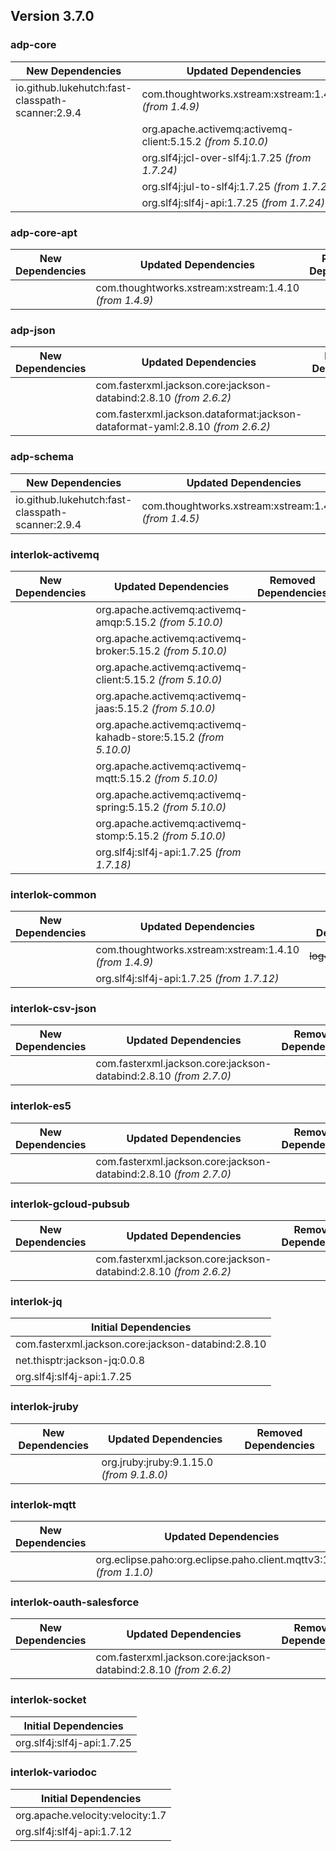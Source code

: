## Version 3.7.0 ##

### adp-core ###
| New Dependencies | Updated Dependencies | Removed Dependencies |
| -------- | -------- | -------- |
| io.github.lukehutch:fast-classpath-scanner:2.9.4 | com.thoughtworks.xstream:xstream:1.4.10 *(from 1.4.9)* | ~~org.reflections:reflections:0.9.11~~ |
|  | org.apache.activemq:activemq-client:5.15.2 *(from 5.10.0)* |  |
|  | org.slf4j:jcl-over-slf4j:1.7.25 *(from 1.7.24)* |  |
|  | org.slf4j:jul-to-slf4j:1.7.25 *(from 1.7.24)* |  |
|  | org.slf4j:slf4j-api:1.7.25 *(from 1.7.24)* |  |

### adp-core-apt ###
| New Dependencies | Updated Dependencies | Removed Dependencies |
| -------- | -------- | -------- |
|  | com.thoughtworks.xstream:xstream:1.4.10 *(from 1.4.9)* |  |

### adp-json ###
| New Dependencies | Updated Dependencies | Removed Dependencies |
| -------- | -------- | -------- |
|  | com.fasterxml.jackson.core:jackson-databind:2.8.10 *(from 2.6.2)* |  |
|  | com.fasterxml.jackson.dataformat:jackson-dataformat-yaml:2.8.10 *(from 2.6.2)* |  |

### adp-schema ###
| New Dependencies | Updated Dependencies | Removed Dependencies |
| -------- | -------- | -------- |
| io.github.lukehutch:fast-classpath-scanner:2.9.4 | com.thoughtworks.xstream:xstream:1.4.10 *(from 1.4.5)* | ~~org.reflections:reflections:0.9.10~~ |

### interlok-activemq ###
| New Dependencies | Updated Dependencies | Removed Dependencies |
| -------- | -------- | -------- |
|  | org.apache.activemq:activemq-amqp:5.15.2 *(from 5.10.0)* |  |
|  | org.apache.activemq:activemq-broker:5.15.2 *(from 5.10.0)* |  |
|  | org.apache.activemq:activemq-client:5.15.2 *(from 5.10.0)* |  |
|  | org.apache.activemq:activemq-jaas:5.15.2 *(from 5.10.0)* |  |
|  | org.apache.activemq:activemq-kahadb-store:5.15.2 *(from 5.10.0)* |  |
|  | org.apache.activemq:activemq-mqtt:5.15.2 *(from 5.10.0)* |  |
|  | org.apache.activemq:activemq-spring:5.15.2 *(from 5.10.0)* |  |
|  | org.apache.activemq:activemq-stomp:5.15.2 *(from 5.10.0)* |  |
|  | org.slf4j:slf4j-api:1.7.25 *(from 1.7.18)* |  |

### interlok-common ###
| New Dependencies | Updated Dependencies | Removed Dependencies |
| -------- | -------- | -------- |
|  | com.thoughtworks.xstream:xstream:1.4.10 *(from 1.4.9)* | ~~log4j:log4j:1.2.17~~ |
|  | org.slf4j:slf4j-api:1.7.25 *(from 1.7.12)* |  |

### interlok-csv-json ###
| New Dependencies | Updated Dependencies | Removed Dependencies |
| -------- | -------- | -------- |
|  | com.fasterxml.jackson.core:jackson-databind:2.8.10 *(from 2.7.0)* |  |

### interlok-es5 ###
| New Dependencies | Updated Dependencies | Removed Dependencies |
| -------- | -------- | -------- |
|  | com.fasterxml.jackson.core:jackson-databind:2.8.10 *(from 2.7.0)* |  |

### interlok-gcloud-pubsub ###
| New Dependencies | Updated Dependencies | Removed Dependencies |
| -------- | -------- | -------- |
|  | com.fasterxml.jackson.core:jackson-databind:2.8.10 *(from 2.6.2)* |  |

### interlok-jq ###
| Initial Dependencies |
| -------- |
| com.fasterxml.jackson.core:jackson-databind:2.8.10 |
| net.thisptr:jackson-jq:0.0.8 |
| org.slf4j:slf4j-api:1.7.25 |

### interlok-jruby ###
| New Dependencies | Updated Dependencies | Removed Dependencies |
| -------- | -------- | -------- |
|  | org.jruby:jruby:9.1.15.0 *(from 9.1.8.0)* |  |

### interlok-mqtt ###
| New Dependencies | Updated Dependencies | Removed Dependencies |
| -------- | -------- | -------- |
|  | org.eclipse.paho:org.eclipse.paho.client.mqttv3:1.2.0 *(from 1.1.0)* |  |

### interlok-oauth-salesforce ###
| New Dependencies | Updated Dependencies | Removed Dependencies |
| -------- | -------- | -------- |
|  | com.fasterxml.jackson.core:jackson-databind:2.8.10 *(from 2.6.2)* |  |

### interlok-socket ###
| Initial Dependencies |
| -------- |
| org.slf4j:slf4j-api:1.7.25 |

### interlok-variodoc ###
| Initial Dependencies |
| -------- |
| org.apache.velocity:velocity:1.7 |
| org.slf4j:slf4j-api:1.7.12 |
